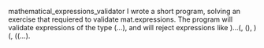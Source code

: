 mathematical_expressions_validator
I wrote a short program, solving an exercise that requiered to validate mat.expressions.
The program will validate expressions of the type (...), and will reject expressions like )...(, (), )(, ((...).
